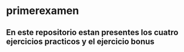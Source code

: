 # primerexamen
## En este repositorio estan presentes los cuatro ejercicios practicos y el ejercicio bonus
